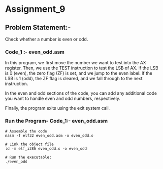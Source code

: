 
# Assignment_9

## Problem Statement:-

Check whether a number is even or odd.


### Code_1 :- even_odd.asm

In this program, we first move the number we want to test into the AX register. Then, we use the TEST instruction to test the 
LSB of AX. If the LSB is 0 (even), the zero flag (ZF) is set, and we jump to the even label. If the LSB is 1 (odd), the ZF flag is cleared, 
and we fall through to the next instruction.

In the even and odd sections of the code, you can add any additional code you want to handle even and odd numbers, respectively.

Finally, the program exits using the exit system call.


### Run the Program- Code_1:-  even_odd.asm

	# Assemble the code
	nasm -f elf32 even_odd.asm -o even_odd.o

	# Link the object file
	ld -m elf_i386 even_odd.o -o even_odd

	# Run the executable:
	./even_odd
	

